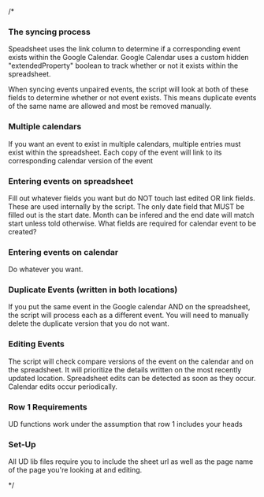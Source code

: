 /*
### The syncing process
Speadsheet uses the link column to determine if a corresponding event exists within the Google Calendar.
Google Calendar uses a custom hidden "extendedProperty" boolean to track whether or not it exists within the spreadsheet.

When syncing events unpaired events, the script will look at both of these fields to determine whether or not event exists.
This means duplicate events of the same name are allowed and most be removed manually.

### Multiple calendars
If you want an event to exist in multiple calendars, multiple entries must exist within the spreadsheet.
Each copy of the event will link to its corresponding calendar version of the event

### Entering events on spreadsheet
Fill out whatever fields you want but do NOT touch last edited OR link fields.  These are used internally by the script.
The only date field that MUST be filled out is the start date.  Month can be infered and the end date will match start unless told otherwise.
What fields are required for calendar event to be created?

### Entering events on calendar
Do whatever you want.

### Duplicate Events (written in both locations)
If you put the same event in the Google calendar AND on the spreadsheet, the script will process each as a different event.
You will need to manually delete the duplicate version that you do not want.

### Editing Events
The script will check compare versions of the event on the calendar and on the spreadsheet.
It will prioritize the details written on the most recently updated location.
Spreadsheet edits can be detected as soon as they occur.
Calendar edits occur periodically.

### Row 1 Requirements
UD functions work under the assumption that row 1 includes your heads

### Set-Up
All UD lib files require you to include the sheet url as well as the page name of the page you're looking at and editing.

*/

